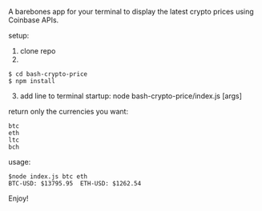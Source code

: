 A barebones app for your terminal to display the latest crypto prices using Coinbase APIs.

setup:
1. clone repo
2. 
```
$ cd bash-crypto-price
$ npm install
```
3. add line to terminal startup: node bash-crypto-price/index.js [args]

return only the currencies you want:
```
btc
eth
ltc
bch
```

usage:
```
$node index.js btc eth
BTC-USD: $13795.95	ETH-USD: $1262.54
```
Enjoy!